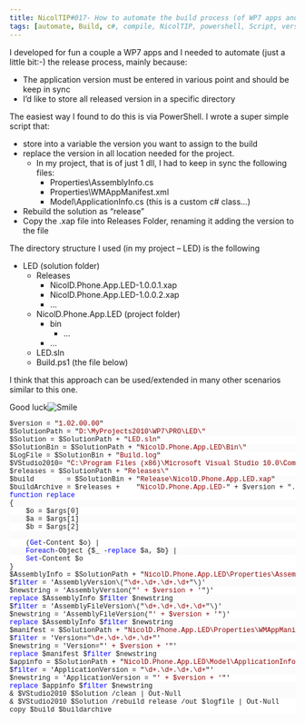 ```yaml
---
title: NicolTIP#017- How to automate the build process (of WP7 apps and more:) with powershell
tags: [automate, Build, c#, compile, NicolTIP, powershell, Script, version, Visual Studio, WP7]
---
```

<p>I developed for fun a couple a WP7 apps and I needed to automate (just a little bit:-) the release process, mainly because:</p>  <ul>   <li>The application version must be entered in various point and should be keep in sync </li>    <li>I’d like to store all released version in a specific directory </li> </ul>  <p>The easiest way I found to do this is via PowerShell. I wrote a super simple script that:</p>  <ul>   <li>store into a variable the version you want to assign to the build </li>    <li>replace the version in all location needed for the project.      <ul>       <li>In my project, that is of just 1 dll, I had to keep in sync the following files:          <ul>           <li>Properties\AssemblyInfo.cs </li>            <li>Properties\WMAppManifest.xml </li>            <li>Model\ApplicationInfo.cs (this is a custom c# class…) </li>         </ul>       </li>     </ul>   </li>    <li>Rebuild the solution as “release” </li>    <li>Copy the .xap file into Releases Folder, renaming it adding the version to the file </li> </ul>  <p>The directory structure I used (in my project – LED) is the following</p>  <ul>   <li>LED (solution folder)      <ul>       <li>Releases          <ul>           <li>NicolD.Phone.App.LED-1.0.0.1.xap </li>            <li>NicolD.Phone.App.LED-1.0.0.2.xap </li>            <li>… </li>         </ul>       </li>        <li>NicolD.Phone.App.LED (project folder)          <ul>           <li>bin              <ul>               <li>… </li>             </ul>           </li>            <li>… </li>         </ul>       </li>        <li>LED.sln </li>        <li>Build.ps1 (the file below) </li>     </ul>   </li> </ul>  <p>I think that this approach can be used/extended in many other scenarios similar to this one.</p>  <p>Good luck<img style="border-bottom-style: none; border-right-style: none; border-top-style: none; border-left-style: none" class="wlEmoticon wlEmoticon-smile" alt="Smile" src="https://msdnshared.blob.core.windows.net/media/MSDNBlogsFS/prod.evol.blogs.msdn.com/CommunityServer.Blogs.Components.WeblogFiles/00/00/00/49/62/metablogapi/6052.wlEmoticon-smile_73476109.png" original-url="http://blogs.msdn.com/cfs-file.ashx/__key/CommunityServer-Blogs-Components-WeblogFiles/00-00-00-49-62-metablogapi/6052.wlEmoticon_2D00_smile_5F00_73476109.png" /></p>  <pre><pre style="background-color: #fbfbfb; margin: 0em; width: 100%; font-family: consolas,&#39;Courier New&#39;,courier,monospace; font-size: 12px">$version = &quot;<span style="color: #8b0000">1.02.00.00</span>&quot;
</pre><pre style="background-color: #ffffff; margin: 0em; width: 100%; font-family: consolas,&#39;Courier New&#39;,courier,monospace; font-size: 12px"></pre><pre style="background-color: #fbfbfb; margin: 0em; width: 100%; font-family: consolas,&#39;Courier New&#39;,courier,monospace; font-size: 12px">$SolutionPath = &quot;<span style="color: #8b0000">D:\MyProjects2010\WP7\PRO\LED\&quot;
</span></pre><pre style="background-color: #ffffff; margin: 0em; width: 100%; font-family: consolas,&#39;Courier New&#39;,courier,monospace; font-size: 12px">$Solution = $SolutionPath + &quot;<span style="color: #8b0000">LED.sln</span>&quot;
</pre><pre style="background-color: #fbfbfb; margin: 0em; width: 100%; font-family: consolas,&#39;Courier New&#39;,courier,monospace; font-size: 12px">$SolutionBin = $SolutionPath + &quot;<span style="color: #8b0000">NicolD.Phone.App.LED\Bin\&quot;
</span></pre><pre style="background-color: #ffffff; margin: 0em; width: 100%; font-family: consolas,&#39;Courier New&#39;,courier,monospace; font-size: 12px">$LogFile = $SolutionBin + &quot;<span style="color: #8b0000">Build.log</span>&quot;
</pre><pre style="background-color: #fbfbfb; margin: 0em; width: 100%; font-family: consolas,&#39;Courier New&#39;,courier,monospace; font-size: 12px">$VStudio2010= &quot;<span style="color: #8b0000">C:\Program Files (x86)\Microsoft Visual Studio 10.0\Common7\IDE\devenv.exe</span>&quot;
</pre><pre style="background-color: #ffffff; margin: 0em; width: 100%; font-family: consolas,&#39;Courier New&#39;,courier,monospace; font-size: 12px">$releases = $SolutionPath + &quot;<span style="color: #8b0000">Releases\&quot;
</span></pre><pre style="background-color: #fbfbfb; margin: 0em; width: 100%; font-family: consolas,&#39;Courier New&#39;,courier,monospace; font-size: 12px">$build        = $SolutionBin + &quot;<span style="color: #8b0000">Release\NicolD.Phone.App.LED.xap</span>&quot;
</pre><pre style="background-color: #ffffff; margin: 0em; width: 100%; font-family: consolas,&#39;Courier New&#39;,courier,monospace; font-size: 12px">$buildArchive = $releases +    &quot;<span style="color: #8b0000">NicolD.Phone.App.LED-</span>&quot; + $version + &quot;<span style="color: #8b0000">.xap</span>&quot;
</pre><pre style="background-color: #fbfbfb; margin: 0em; width: 100%; font-family: consolas,&#39;Courier New&#39;,courier,monospace; font-size: 12px"></pre><pre style="background-color: #ffffff; margin: 0em; width: 100%; font-family: consolas,&#39;Courier New&#39;,courier,monospace; font-size: 12px"><span style="color: #0000ff">function</span> <span style="color: #0000ff">replace</span> 
</pre><pre style="background-color: #fbfbfb; margin: 0em; width: 100%; font-family: consolas,&#39;Courier New&#39;,courier,monospace; font-size: 12px">{
</pre><pre style="background-color: #ffffff; margin: 0em; width: 100%; font-family: consolas,&#39;Courier New&#39;,courier,monospace; font-size: 12px">    $o = $args[0]
</pre><pre style="background-color: #fbfbfb; margin: 0em; width: 100%; font-family: consolas,&#39;Courier New&#39;,courier,monospace; font-size: 12px">    $a = $args[1]
</pre><pre style="background-color: #ffffff; margin: 0em; width: 100%; font-family: consolas,&#39;Courier New&#39;,courier,monospace; font-size: 12px">    $b = $args[2]
</pre><pre style="background-color: #fbfbfb; margin: 0em; width: 100%; font-family: consolas,&#39;Courier New&#39;,courier,monospace; font-size: 12px">    
</pre><pre style="background-color: #ffffff; margin: 0em; width: 100%; font-family: consolas,&#39;Courier New&#39;,courier,monospace; font-size: 12px">    (<span style="color: #0000ff">Get</span>-Content $o) | 
</pre><pre style="background-color: #fbfbfb; margin: 0em; width: 100%; font-family: consolas,&#39;Courier New&#39;,courier,monospace; font-size: 12px">    <span style="color: #0000ff">Foreach</span>-Object {$_ -<span style="color: #0000ff">replace</span> $a, $b} | 
</pre><pre style="background-color: #ffffff; margin: 0em; width: 100%; font-family: consolas,&#39;Courier New&#39;,courier,monospace; font-size: 12px">    <span style="color: #0000ff">Set</span>-Content $o
</pre><pre style="background-color: #fbfbfb; margin: 0em; width: 100%; font-family: consolas,&#39;Courier New&#39;,courier,monospace; font-size: 12px"></pre><pre style="background-color: #ffffff; margin: 0em; width: 100%; font-family: consolas,&#39;Courier New&#39;,courier,monospace; font-size: 12px">}
</pre><pre style="background-color: #fbfbfb; margin: 0em; width: 100%; font-family: consolas,&#39;Courier New&#39;,courier,monospace; font-size: 12px"></pre><pre style="background-color: #ffffff; margin: 0em; width: 100%; font-family: consolas,&#39;Courier New&#39;,courier,monospace; font-size: 12px">$AssemblyInfo = $SolutionPath + &quot;<span style="color: #8b0000">NicolD.Phone.App.LED\Properties\AssemblyInfo.cs</span>&quot;
</pre><pre style="background-color: #fbfbfb; margin: 0em; width: 100%; font-family: consolas,&#39;Courier New&#39;,courier,monospace; font-size: 12px">$<span style="color: #0000ff">filter</span> = 'AssemblyVersion\(&quot;<span style="color: #8b0000">\d+.\d+.\d+.\d+</span>&quot;\)'
</pre><pre style="background-color: #ffffff; margin: 0em; width: 100%; font-family: consolas,&#39;Courier New&#39;,courier,monospace; font-size: 12px">$newstring = 'AssemblyVersion(&quot;<span style="color: #8b0000">' + $version + '</span>&quot;)'
</pre><pre style="background-color: #fbfbfb; margin: 0em; width: 100%; font-family: consolas,&#39;Courier New&#39;,courier,monospace; font-size: 12px"><span style="color: #0000ff">replace</span> $AssemblyInfo $<span style="color: #0000ff">filter</span> $newstring
</pre><pre style="background-color: #ffffff; margin: 0em; width: 100%; font-family: consolas,&#39;Courier New&#39;,courier,monospace; font-size: 12px"></pre><pre style="background-color: #fbfbfb; margin: 0em; width: 100%; font-family: consolas,&#39;Courier New&#39;,courier,monospace; font-size: 12px">$<span style="color: #0000ff">filter</span> = 'AssemblyFileVersion\(&quot;<span style="color: #8b0000">\d+.\d+.\d+.\d+</span>&quot;\)'
</pre><pre style="background-color: #ffffff; margin: 0em; width: 100%; font-family: consolas,&#39;Courier New&#39;,courier,monospace; font-size: 12px">$newstring = 'AssemblyFileVersion(&quot;<span style="color: #8b0000">' + $version + '</span>&quot;)'
</pre><pre style="background-color: #fbfbfb; margin: 0em; width: 100%; font-family: consolas,&#39;Courier New&#39;,courier,monospace; font-size: 12px"><span style="color: #0000ff">replace</span> $AssemblyInfo $<span style="color: #0000ff">filter</span> $newstring
</pre><pre style="background-color: #ffffff; margin: 0em; width: 100%; font-family: consolas,&#39;Courier New&#39;,courier,monospace; font-size: 12px"></pre><pre style="background-color: #fbfbfb; margin: 0em; width: 100%; font-family: consolas,&#39;Courier New&#39;,courier,monospace; font-size: 12px">$manifest = $SolutionPath + &quot;<span style="color: #8b0000">NicolD.Phone.App.LED\Properties\WMAppManifest.xml</span>&quot;
</pre><pre style="background-color: #ffffff; margin: 0em; width: 100%; font-family: consolas,&#39;Courier New&#39;,courier,monospace; font-size: 12px">$<span style="color: #0000ff">filter</span> = 'Version=&quot;<span style="color: #8b0000">\d+.\d+.\d+.\d+</span>&quot;'
</pre><pre style="background-color: #fbfbfb; margin: 0em; width: 100%; font-family: consolas,&#39;Courier New&#39;,courier,monospace; font-size: 12px">$newstring = 'Version=&quot;<span style="color: #8b0000">' + $version + '</span>&quot;'
</pre><pre style="background-color: #ffffff; margin: 0em; width: 100%; font-family: consolas,&#39;Courier New&#39;,courier,monospace; font-size: 12px"><span style="color: #0000ff">replace</span> $manifest $<span style="color: #0000ff">filter</span> $newstring
</pre><pre style="background-color: #fbfbfb; margin: 0em; width: 100%; font-family: consolas,&#39;Courier New&#39;,courier,monospace; font-size: 12px"></pre><pre style="background-color: #ffffff; margin: 0em; width: 100%; font-family: consolas,&#39;Courier New&#39;,courier,monospace; font-size: 12px">$appinfo = $SolutionPath + &quot;<span style="color: #8b0000">NicolD.Phone.App.LED\Model\ApplicationInfo.cs</span>&quot;
</pre><pre style="background-color: #fbfbfb; margin: 0em; width: 100%; font-family: consolas,&#39;Courier New&#39;,courier,monospace; font-size: 12px">$<span style="color: #0000ff">filter</span> = 'ApplicationVersion = &quot;<span style="color: #8b0000">\d+.\d+.\d+.\d+</span>&quot;'
</pre><pre style="background-color: #ffffff; margin: 0em; width: 100%; font-family: consolas,&#39;Courier New&#39;,courier,monospace; font-size: 12px">$newstring = 'ApplicationVersion = &quot;<span style="color: #8b0000">' + $version + '</span>&quot;'
</pre><pre style="background-color: #fbfbfb; margin: 0em; width: 100%; font-family: consolas,&#39;Courier New&#39;,courier,monospace; font-size: 12px"><span style="color: #0000ff">replace</span> $appinfo $<span style="color: #0000ff">filter</span> $newstring
</pre><pre style="background-color: #ffffff; margin: 0em; width: 100%; font-family: consolas,&#39;Courier New&#39;,courier,monospace; font-size: 12px"></pre><pre style="background-color: #fbfbfb; margin: 0em; width: 100%; font-family: consolas,&#39;Courier New&#39;,courier,monospace; font-size: 12px">&amp; $VStudio2010 $Solution /clean | Out-Null
</pre><pre style="background-color: #ffffff; margin: 0em; width: 100%; font-family: consolas,&#39;Courier New&#39;,courier,monospace; font-size: 12px">&amp; $VStudio2010 $Solution /rebuild release /out $logfile | Out-Null
</pre><pre style="background-color: #fbfbfb; margin: 0em; width: 100%; font-family: consolas,&#39;Courier New&#39;,courier,monospace; font-size: 12px"></pre><pre style="background-color: #ffffff; margin: 0em; width: 100%; font-family: consolas,&#39;Courier New&#39;,courier,monospace; font-size: 12px">copy $build $buildarchive
</pre></pre>
